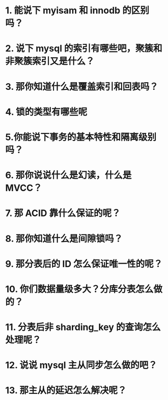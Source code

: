 # 1. 能说下 myisam 和 innodb 的区别吗？

# 2. 说下 mysql 的索引有哪些吧，聚簇和非聚簇索引又是什么？

# 3. 那你知道什么是覆盖索引和回表吗？

# 4. 锁的类型有哪些呢

# 5.你能说下事务的基本特性和隔离级别吗？

# 6. 那你说说什么是幻读，什么是 MVCC？

# 7. 那 ACID 靠什么保证的呢？

# 8. 那你知道什么是间隙锁吗？

# 9. 那分表后的 ID 怎么保证唯一性的呢？

# 10. 你们数据量级多大？分库分表怎么做的？

# 11. 分表后非 sharding_key 的查询怎么处理呢？

# 12. 说说 mysql 主从同步怎么做的吧？

# 13. 那主从的延迟怎么解决呢？